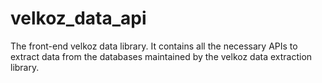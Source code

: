 # velkoz_data_api
The front-end velkoz data library. It contains all the necessary APIs to extract data from the databases maintained by the velkoz data extraction library. 
